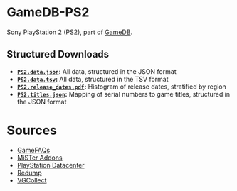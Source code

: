 # GameDB-PS2
Sony PlayStation 2 (PS2), part of [GameDB](https://github.com/niemasd/GameDB).

## Structured Downloads
* **[`PS2.data.json`](https://github.com/niemasd/GameDB-PS2/releases/latest/download/PS2.data.json):** All data, structured in the JSON format
* **[`PS2.data.tsv`](https://github.com/niemasd/GameDB-PS2/releases/latest/download/PS2.data.tsv):** All data, structured in the TSV format
* **[`PS2.release_dates.pdf`](https://github.com/niemasd/GameDB-PS2/releases/latest/download/PS2.release_dates.pdf):** Histogram of release dates, stratified by region
* **[`PS2.titles.json`](https://github.com/niemasd/GameDB-PS2/releases/latest/download/PS2.titles.json):** Mapping of serial numbers to game titles, structured in the JSON format

# Sources
* [GameFAQs](https://gamefaqs.gamespot.com/)
* [MiSTer Addons](https://misteraddons.com/)
* [PlayStation Datacenter](https://psxdatacenter.com/)
* [Redump](http://redump.org/)
* [VGCollect](https://www.vgcollect.com/)
